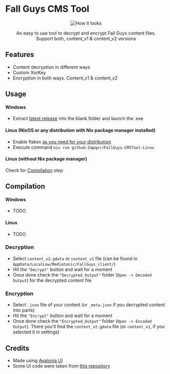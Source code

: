 # Fall Guys CMS Tool
<div align="center">
    <img src="https://github.com/floyzi/FallGuys-CMSTool/blob/master/Assets/GithubImages/Screenshot1.png" alt="How it looks">
</div>
<p align="center">An easy to use tool to decrypt and encrypt Fall Guys content files.<br>Support both, content_v1 & content_v2 versions</p>

## Features
- Content decryption in different ways 
- Custom XorKey 
- Encryption in both ways. Content_v1 & content_v2

## Usage
#### Windows
- Extract [latest release](https://github.com/floyzi/FallGuys-CMSTool/releases/latest) into the blank folder and launch the .exe
#### Linux (NixOS or any distribution with Nix package manager installed)
- Enable flakes [as you need for your distribution](https://wiki.nixos.org/wiki/Flakes#Enable_flakes_permanently_in_NixOS)
- Execute command ```nix run github:Impqxr/FallGuys-CMSTool-Linux```
#### Linux (without Nix package manager)
Check for [Compilation](#Compilation) step

## Compilation
#### Windows
- TODO
#### Linux
- TODO

### Decryption
- Select `content_v2.gdata` or `content_v1` file (can be found in `AppData/LocalLow/Mediatonic/FallGuys_client/`)
- Hit the `"Decrypt"` button and wait for a moment
- Once done check the `"Decrypted_Output"` folder (`Open -> Decoded Output`) for the decrypted content file

### Encryption
- Select `.json` file of your content (or `_meta.json` if you decrypted content into parts)
- Hit the `"Encrypt"` button and wait for a moment 
- Once done check the `"Encrypted_Output"` folder (`Open -> Encoded Output`). There you'll find the `content_v2.gdata` file (or `content_v1`, if you selected it in settings)

## Credits 
- Made using [Avalonia UI](https://github.com/AvaloniaUI/Avalonia)
- Some UI code were taken from [this repository](https://github.com/M0n7y5/FenixProFmod)
